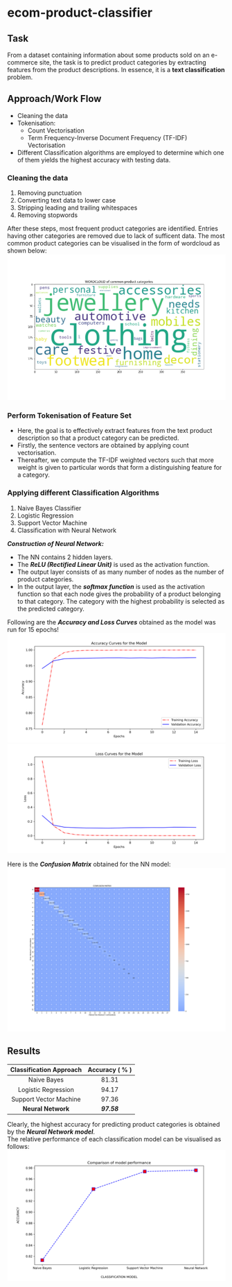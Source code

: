 # ecom-product-classifier

## Task
From a dataset containing information about some products sold on an e-commerce site, the task is to predict product categories by extracting features from the product descriptions. In essence, it is a **text classification** problem.

## Approach/Work Flow
- Cleaning the data
- Tokenisation: 
  - Count Vectorisation 
  - Term Frequency-Inverse Document Frequency (TF-IDF) Vectorisation
- Different Classification algorithms are employed to determine which one of them yields the highest accuracy with testing data.

### Cleaning the data
1. Removing punctuation
2. Converting text data to lower case
3. Stripping leading and trailing whitespaces
4. Removing stopwords

After these steps, most frequent product categories are identified. Entries having other categories are removed due to lack of sufficent data.
The most common product categories can be visualised in the form of wordcloud as shown below:
![alt text](https://github.com/kvarun07/ecom-product-classifier/blob/main/assets/category_wordcloud.png)

### Perform Tokenisation of Feature Set
- Here, the goal is to effectively extract features from the text product description so that a product category can be predicted.
- Firstly, the sentence vectors are obtained by applying count vectorisation.
- Thereafter, we compute the TF-IDF weighted vectors such that more weight is given to particular words that form a distinguishing feature for a category.

### Applying different Classification Algorithms
1. Naive Bayes Classifier
2. Logistic Regression
3. Support Vector Machine
4. Classification with Neural Network

***Construction of Neural Network:*** 
- The NN contains 2 hidden layers.
- The ***ReLU (Rectified Linear Unit)*** is used as the activation function.
- The output layer consists of as many number of nodes as the number of product categories.
- In the output layer, the ***softmax function*** is used as the activation function so that each node gives the probability of a product belonging to that category. The category with the highest probability is selected as the predicted category.

Following are the ***Accuracy and Loss Curves*** obtained as the model was run for 15 epochs!
![alt text](https://github.com/kvarun07/ecom-product-classifier/blob/main/assets/nnet_accuracy_curve.png)
![alt text](https://github.com/kvarun07/ecom-product-classifier/blob/main/assets/nnet_loss_curve.png)

Here is the ***Confusion Matrix*** obtained for the NN model:
![alt text](https://github.com/kvarun07/ecom-product-classifier/blob/main/assets/nnet_confusion_matrix.png)

## Results
| Classification Approach | Accuracy ( % ) |
| :-: | :-: |
| Naive Bayes | 81.31 |
| Logistic Regression | 94.17 |
| Support Vector Machine| 97.36 |
| **Neural Network** | ***97.58*** |


Clearly, the highest accuracy for predicting product categories is obtained by the ***Neural Network model***.
\
The relative performance of each classification model can be visualised as follows:
![alt text](https://github.com/kvarun07/ecom-product-classifier/blob/main/assets/model_comparison.png)
